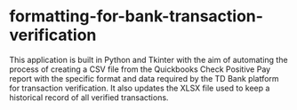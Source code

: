 # formatting-for-bank-transaction-verification

This application is built in Python and Tkinter with the aim of automating the process of creating a CSV file from the Quickbooks Check Positive Pay report with the specific format and data required by the TD Bank platform for transaction verification. It also updates the XLSX file used to keep a historical record of all verified transactions.
